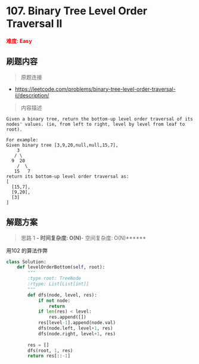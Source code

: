 # 107. Binary Tree Level Order Traversal II

**<font color=red>难度: Easy</font>**

## 刷题内容

> 原题连接

* https://leetcode.com/problems/binary-tree-level-order-traversal-ii/description/

> 内容描述

```
Given a binary tree, return the bottom-up level order traversal of its nodes' values. (ie, from left to right, level by level from leaf to root).

For example:
Given binary tree [3,9,20,null,null,15,7],
    3
   / \
  9  20
    /  \
   15   7
return its bottom-up level order traversal as:
[
  [15,7],
  [9,20],
  [3]
]
```

## 解题方案

> 思路 1
******- 时间复杂度: O(N)******- 空间复杂度: O(N)******


用102 的算法作弊


```python
class Solution:
    def levelOrderBottom(self, root):
        """
        :type root: TreeNode
        :rtype: List[List[int]]
        """
        def dfs(node, level, res):
            if not node:
                return
            if len(res) < level:
                res.append([])
            res[level-1].append(node.val)
            dfs(node.left, level+1, res)
            dfs(node.right, level+1, res)  
                
        res = []
        dfs(root, 1, res)
        return res[::-1]
```


